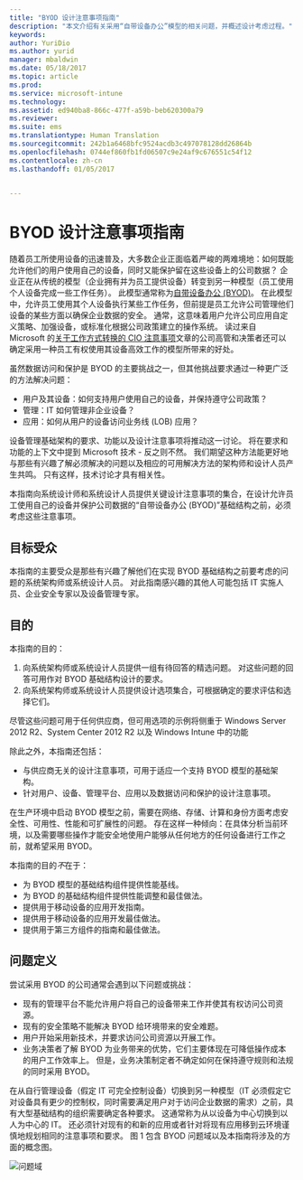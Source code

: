```yaml
---
title: "BYOD 设计注意事项指南"
description: "本文介绍有关采用“自带设备办公”模型的相关问题，并概述设计考虑过程。"
keywords: 
author: YuriDio
ms.author: yurid
manager: mbaldwin
ms.date: 05/18/2017
ms.topic: article
ms.prod: 
ms.service: microsoft-intune
ms.technology: 
ms.assetid: ed940ba8-866c-477f-a59b-beb620300a79
ms.reviewer: 
ms.suite: ems
ms.translationtype: Human Translation
ms.sourcegitcommit: 242b1a6468bfc9524acdb3c497078128dd26864b
ms.openlocfilehash: 0744ef860fb1fd06507c9e24af9c676551c54f12
ms.contentlocale: zh-cn
ms.lasthandoff: 01/05/2017


---
```


# <a name="byod-design-considerations-guide"></a>BYOD 设计注意事项指南

随着员工所使用设备的迅速普及，大多数企业正面临着严峻的两难境地：如何既能允许他们的用户使用自己的设备，同时又能保护留在这些设备上的公司数据？ 企业正在从传统的模型（企业拥有并为员工提供设备）转变到另一种模型（员工使用个人设备完成一些工作任务）。 此模型通常称为[自带设备办公 (BYOD)](https://technet.microsoft.com/library/dn645493.aspx)。 在此模型中，允许员工使用其个人设备执行某些工作任务，但前提是员工允许公司管理他们设备的某些方面以确保企业数据的安全。 通常，这意味着用户允许公司应用自定义策略、加强设备，或标准化根据公司政策建立的操作系统。 读过来自 Microsoft 的[关于工作方式转换的 CIO 注意事项](http://download.microsoft.com/documents/uk/enterprise/it-trends/Considerations_for_a_Workstyle_Transformation.pdf)文章的公司高管和决策者还可以确定采用一种员工有权使用其设备高效工作的模型所带来的好处。

虽然数据访问和保护是 BYOD 的主要挑战之一，但其他挑战要求通过一种更广泛的方法解决问题：

- 用户及其设备：如何支持用户使用自己的设备，并保持遵守公司政策？
- 管理：IT 如何管理非企业设备？
- 应用：如何从用户的设备访问业务线 (LOB) 应用？

设备管理基础架构的要求、功能以及设计注意事项将推动这一讨论。 将在要求和功能的上下文中提到 Microsoft 技术 - 反之则不然。 我们期望这种方法能更好地与那些有兴趣了解必须解决的问题以及相应的可用解决方法的架构师和设计人员产生共鸣。 只有这样，技术讨论才具有相关性。

本指南向系统设计师和系统设计人员提供关键设计注意事项的集合，在设计允许员工使用自己的设备并保护公司数据的“自带设备办公 (BYOD)”基础结构之前，必须考虑这些注意事项。

## <a name="intended-audience"></a>目标受众

本指南的主要受众是那些有兴趣了解他们在实现 BYOD 基础结构之前要考虑的问题的系统架构师或系统设计人员。 对此指南感兴趣的其他人可能包括 IT 实施人员、企业安全专家以及设备管理专家。</para>

## <a name="purpose"></a>目的

本指南的目的：

1. 向系统架构师或系统设计人员提供一组有待回答的精选问题。 对这些问题的回答可用作对 BYOD 基础结构设计的要求。
2. 向系统架构师或系统设计人员提供设计选项集合，可根据确定的要求评估和选择它们。

尽管这些问题可用于任何供应商，但可用选项的示例将侧重于 Windows Server 2012 R2、System Center 2012 R2 以及 Windows Intune 中的功能

除此之外，本指南还包括：

- 与供应商无关的设计注意事项，可用于适应一个支持 BYOD 模型的基础架构。
- 针对用户、设备、管理平台、应用以及数据访问和保护的设计注意事项。

在生产环境中启动 BYOD 模型之前，需要在网络、存储、计算和身份方面考虑安全性、可用性、性能和可扩展性的问题。 存在这样一种倾向：在具体分析当前环境，以及需要哪些操作才能安全地使用户能够从任何地方的任何设备进行工作之前，就希望采用 BYOD。

本指南的目的*不*在于：

- 为 BYOD 模型的基础结构组件提供性能基线。
- 为 BYOD 的基础结构组件提供性能调整和最佳做法。
- 提供用于移动设备的应用开发指南。
- 提供用于移动设备的应用开发最佳做法。
- 提供用于第三方组件的指南和最佳做法。

## <a name="problem-definition"></a>问题定义

尝试采用 BYOD 的公司通常会遇到以下问题或挑战：

- 现有的管理平台不能允许用户将自己的设备带来工作并使其有权访问公司资源。
- 现有的安全策略不能解决 BYOD 给环境带来的安全难题。
- 用户开始采用新技术，并要求访问公司资源以开展工作。
- 业务决策者了解 BYOD 为业务带来的优势，它们主要体现在可降低操作成本的用户工作效率上。 但是，业务决策制定者不确定如何在保持遵守规则和法规的同时采用 BYOD。

在从自行管理设备（假定 IT 可完全控制设备）切换到另一种模型（IT 必须假定它对设备具有更少的控制权，同时需要满足用户对于访问企业数据的需求）之前，具有大型基础结构的组织需要确定各种要求。 这通常称为从以设备为中心切换到以人为中心的 IT。 还必须针对现有的和新的应用或者针对将现有应用移到云环境谨慎地规划相同的注意事项和要求。 图 1 包含 BYOD 问题域以及本指南将涉及的方面的概念图。

![问题域](./media/BYOD_Figure1.png)

